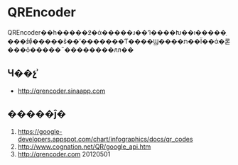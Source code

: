 # QREncoder
QREncoder��һ�����߶�ά�����ɹ��ߣ����Խ��ı�����ַ���绰�����š��ʼ�������Ƭ����Ϣ����ת��Ϊ��ά�롣���ô�����˵��������лл��

## Ч��չʾ
* http://qrencoder.sinaapp.com

## �����ĵ�
1. https://google-developers.appspot.com/chart/infographics/docs/qr_codes
2. http://www.cognation.net/QR/google_api.htm
3. http://qrencoder.com
20120501